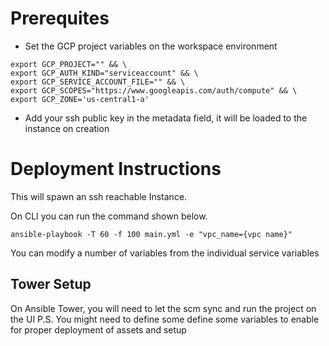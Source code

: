 # Prerequites
- Set the GCP project variables on the workspace environment
```
export GCP_PROJECT="" && \
export GCP_AUTH_KIND="serviceaccount" && \
export GCP_SERVICE_ACCOUNT_FILE="" && \
export GCP_SCOPES="https://www.googleapis.com/auth/compute" && \
export GCP_ZONE='us-central1-a'
```
- Add your ssh public key in the metadata field, it will be loaded to the instance on creation
# Deployment Instructions
This will spawn an ssh reachable Instance.

On CLI you can run the command shown below. 

```
ansible-playbook -T 60 -f 100 main.yml -e "vpc_name={vpc name}"
```
You can modify a number of variables from the individual service variables

## Tower Setup
On Ansible Tower, you will need to let the scm sync and run the project on the UI
P.S.
You might need to define some define some variables to enable for proper deployment of assets and setup


